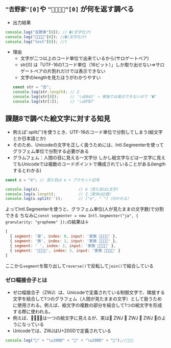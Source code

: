 ## `"𠮷野家"[0]`や `"👨‍👨‍👧‍👧"[0]` が何を返す調べる
- 出力結果
```js
console.log("𠮷野家"[0]); // �(文字化け)
console.log("👨‍👨‍👧‍👧"[0]); //�(文字化け)
console.log("test"[0]); //t
```
- 理由
    - 文字が二つ以上のコード単位で出来ているから(サロゲートペア)
    - str[0] は「UTF-16の1コード単位（16ビット）」しか取り出せない⇒サロゲートペアの片割れだけでは表示できない
    - 文字のlengthを見たほうがわかりやすい
    ```js
    const str = "𠮷";
    console.log(str.length); // 2
    console.log(str[0]);     // '\uD842' → 単独では表示できないので "�"
    console.log(str[1]);     // '\uDFB7'
    ```

## 課題8で調べた絵文字に対する知見
- 例えば'.split('')を使うとき、UTF-16のコード単位で分割してしまう(絵文字とか日本語とか)
- そのため、Unicodeの文字を正しく扱うためには、Intl.Segmenterを使ってグラフェム単位で分割する必要がある
- グラムフェム：人間の目に見える一文字分
しかし絵文字などは一文字に見えてもUnicodeでは複数のコードポイントで構成されていることがある(lengthするとわかる)
```js
const s = "é"; // 見た目は e + アクセント記号

console.log(s);                 // é（見た目は1文字）
console.log(s.length);          // 2（実体は2個）
console.log(s.split(''));       // ["e", "́"]（分かれる）
```

よってIntl.Segmenterを使うと、グラフェム単位(人が見たままの文字数)で分割できる
ちなみに`const segmenter = new Intl.Segmenter("ja", { granularity: "grapheme" });`の結果は↓
```js
[
  { segment: '家', index: 0, input: '家族 👨‍👨‍👧‍👧' },
  { segment: '族', index: 1, input: '家族 👨‍👨‍👧‍👧' },
  { segment: ' ', index: 2, input: '家族 👨‍👨‍👧‍👧' },
  { segment: '👨‍👨‍👧‍👧', index: 3, input: '家族 👨‍👨‍👧‍👧' }
]
```
ここから`segment`を取り出して`reverse()`で反転して`join()`で結合している

### ゼロ幅接合子とは
- ゼロ幅接合子（ZWJ）は、Unicodeで定義されている制御文字で、隣接する文字を結合して1つのグラフェム（人間が見たままの文字）として扱うために使用される。例えば、絵文字の複数の部分を結合して1つの絵文字を形成する際に使われる。
- 例えば、👨‍👩‍👧‍👦は一つの絵文字に見えるが、実は👨 ZWJ 👩 ZWJ 👧 ZWJ 👦のようになっている
- Unicodeでは、ZWJはU+200Dで定義されている
```js
console.log("👨" + "\u200D" + "👩" + "\u200D" + "👧");//👨‍👩‍👧
```